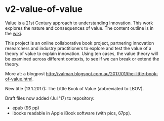v2-value-of-value
=================

Value is a 21st Century approach to understanding Innovation. This work explores the nature and consequences of value.
The content outline is in the <a href="https://github.com/areff2000/v2-value-of-value/wiki">wiki</a>.

This project is an online collaborative book project, partnering innovation researchers and industry practitioners to explore and test the value of a theory of value to explain innovation. Using ten cases, the value theory will be examined across different contexts, to see if we can break or extend the theory.

More at: a blogpost http://valman.blogspot.com.au/2017/01/the-little-book-of-value.html.

New title (13.1.2017): The Little Book of Value (abbreviated to LBOV).

Draft files now added (Jul '17) to repository:
- epub (96 pp)
- ibooks readable in Apple iBook software (with pics, 67pp).
